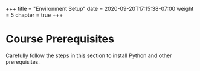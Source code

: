+++
title = "Environment Setup"
date = 2020-09-20T17:15:38-07:00
weight = 5
chapter = true
+++

# Course Prerequisites

Carefully follow the steps in this section to install Python and other prerequisites.
